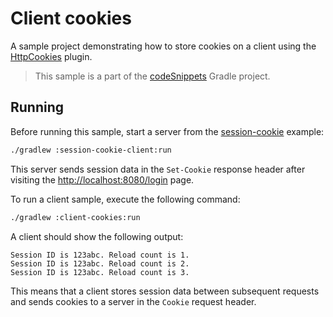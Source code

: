 # Client cookies

A sample project demonstrating how to store cookies on a client using the [HttpCookies](https://ktor.io/docs/http-cookies.html) plugin.
> This sample is a part of the [codeSnippets](../../README.md) Gradle project.

## Running

Before running this sample, start a server from the [session-cookie](../session-cookie-client) example:
```bash
./gradlew :session-cookie-client:run
```
This server sends session data in the `Set-Cookie` response header after visiting the [http://localhost:8080/login](http://localhost:8080/login) page.

To run a client sample, execute the following command:

```bash
./gradlew :client-cookies:run
```

A client should show the following output:
```
Session ID is 123abc. Reload count is 1.
Session ID is 123abc. Reload count is 2.
Session ID is 123abc. Reload count is 3.
```
This means that a client stores session data between subsequent requests and sends cookies to a server in the `Cookie` request header.
